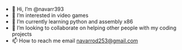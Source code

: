 - 👋 Hi, I’m @navarr393
- 👀 I’m interested in video games
- 🌱 I’m currently learning python and assembly x86
- 💞️ I’m looking to collaborate on helping other people with my coding projects
- 📫 How to reach me email navarrod253@gmail.com

<!---
navarr393/navarr393 is a ✨ special ✨ repository because its `README.md` (this file) appears on your GitHub profile.
You can click the Preview link to take a look at your changes.
--->
